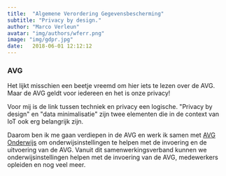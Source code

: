 ```yaml
---
title:  "Algemene Verordering Gegevensbescherming"
subtitle: "Privacy by design."
author: "Marco Verleun"
avatar: "img/authors/wferr.png"
image: "img/gdpr.jpg"
date:   2018-06-01 12:12:12
---
```


### AVG
Het lijkt misschien een beetje vreemd om hier iets te lezen over de AVG. Maar de AVG geldt voor iedereen en het is onze privacy!

Voor mij is de link tussen techniek en privacy een logische. "Privacy by design" en "data minimalisatie" zijn twee elementen die in de context van IoT ook erg belangrijk zijn.

Daarom ben ik me gaan verdiepen in de AVG en werk ik samen met [AVG Onderwijs](http://www.avg-onderwijs.nl) om onderwijsinstellingen te helpen met de invoering en de uitvoering van de AVG.
Vanuit dit samenwerkingsverband kunnen we onderwijsinstellingen helpen met de invoering van de AVG, medewerkers opleiden en nog veel meer.
